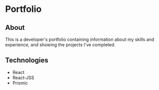 # Portfolio

## About

This is a developer's portfolio containing information about my skills and experience, and showing the projects I've completed.

## Technologies

- React
- React-JSS
- Prismic
